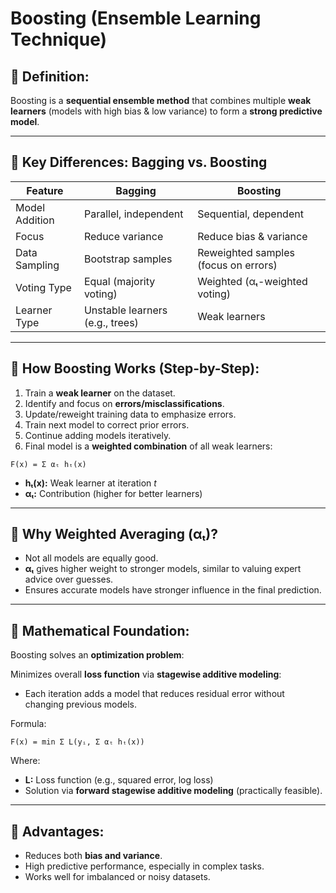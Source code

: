 
# Boosting (Ensemble Learning Technique)

## 🔹 Definition:
Boosting is a **sequential ensemble method** that combines multiple **weak learners** (models with high bias & low variance) to form a **strong predictive model**.

---

## 🔹 Key Differences: Bagging vs. Boosting

| Feature          | Bagging                          | Boosting                     |
|------------------|----------------------------------|------------------------------|
| Model Addition   | Parallel, independent             | Sequential, dependent        |
| Focus            | Reduce variance                  | Reduce bias & variance       |
| Data Sampling    | Bootstrap samples                 | Reweighted samples (focus on errors) |
| Voting Type      | Equal (majority voting)           | Weighted (αₜ-weighted voting) |
| Learner Type     | Unstable learners (e.g., trees)   | Weak learners                |

---

## 🔹 How Boosting Works (Step-by-Step):

1. Train a **weak learner** on the dataset.
2. Identify and focus on **errors/misclassifications**.
3. Update/reweight training data to emphasize errors.
4. Train next model to correct prior errors.
5. Continue adding models iteratively.
6. Final model is a **weighted combination** of all weak learners:

```
F(x) = Σ αₜ hₜ(x)
```

- **hₜ(x):** Weak learner at iteration *t*  
- **αₜ:** Contribution (higher for better learners)

---

## 🔹 Why Weighted Averaging (αₜ)?

- Not all models are equally good.
- **αₜ** gives higher weight to stronger models, similar to valuing expert advice over guesses.
- Ensures accurate models have stronger influence in the final prediction.

---

## 🔹 Mathematical Foundation:

Boosting solves an **optimization problem**:

Minimizes overall **loss function** via **stagewise additive modeling**:
- Each iteration adds a model that reduces residual error without changing previous models.

Formula:
```
F(x) = min Σ L(yᵢ, Σ αₜ hₜ(x))
```

Where:
- **L:** Loss function (e.g., squared error, log loss)
- Solution via **forward stagewise additive modeling** (practically feasible).

---

## 🔹 Advantages:
- Reduces both **bias and variance**.
- High predictive performance, especially in complex tasks.
- Works well for imbalanced or noisy datasets.
